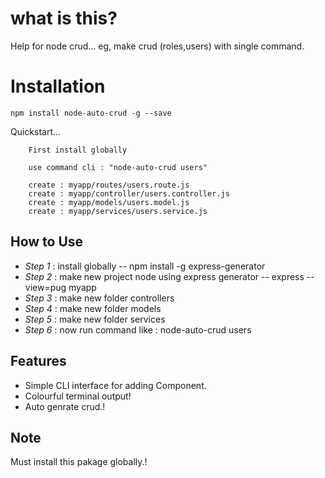# what is this?

Help for node crud... eg, make crud (roles,users) with single command.

# Installation 

`npm install node-auto-crud -g --save`

Quickstart...

```
    First install globally

    use command cli : "node-auto-crud users"

    create : myapp/routes/users.route.js
    create : myapp/controller/users.controller.js
    create : myapp/models/users.model.js
    create : myapp/services/users.service.js

```

## How to Use 

* *Step 1* : install globally -- npm install -g express-generator
* *Step 2* : make new project node using express generator  --  express --view=pug myapp
* *Step 3* : make new folder controllers
* *Step 4* : make new folder models
* *Step 5* : make new folder services
* *Step 6* : now run command like : node-auto-crud users

## Features

* Simple CLI interface for adding Component.
* Colourful terminal output!
* Auto genrate crud.!

## Note
   Must install this pakage globally.! 

